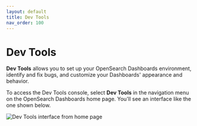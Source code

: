 ```yaml
---
layout: default
title: Dev Tools
nav_order: 100
---
```


# Dev Tools

**Dev Tools** allows you to set up your OpenSearch Dashboards environment, identify and fix bugs, and customize your Dashboards' appearance and behavior. 

To access the Dev Tools console, select **Dev Tools** in the navigation menu on the OpenSearch Dashboards home page. You'll see an interface like the one shown below.

<img src="{{site.url}}{{site.baseurl}}/images/dashboards/dev-tools-console.png" alt="Dev Tools interface from home page">
